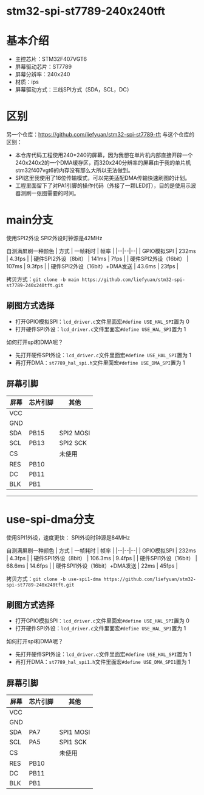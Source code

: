 # stm32-spi-st7789-240x240tft

# 基本介绍
- 主控芯片：STM32F407VGT6
- 屏幕驱动芯片：ST7789
- 屏幕分辨率：240x240
- 材质：ips
- 屏幕驱动方式：三线SPI方式（SDA，SCL，DC）

# 区别
另一个仓库：https://github.com/liefyuan/stm32-spi-st7789-tft 与这个仓库的区别：
- 本仓库代码工程使用240*240的屏幕，因为我想在单片机内部直接开辟一个240x240x2的一个DMA缓存区，而320x240分辨率的屏幕由于我的单片机stm32f407vgt6的内存没有那么大所以无法做到。
- SPI这里我使用了16位传输模式，可以完美适配DMA传输快速刷图的计划。
- 工程里面留下了对PA1引脚的操作代码（外接了一颗LED灯），目的是使用示波器测刷一张图需要的时间。


# main分支
使用SPI2外设
SPI2外设时钟源是42MHz

自测满屏刷一种颜色
| 方式 | 一帧耗时 | 帧率 |
|--|--|--|
| GPIO模拟SPI | 232ms | 4.3fps |
| 硬件SPI2外设（8bit） | 141ms | 7fps |
| 硬件SPI2外设（16bit） | 107ms | 9.3fps |
| 硬件SPI2外设（16bit）+DMA发送 | 43.6ms | 23fps |

拷贝方式：`git clone -b main https://github.com/liefyuan/stm32-spi-st7789-240x240tft.git`

## 刷图方式选择
- 打开GPIO模拟SPI：`lcd_driver.c`文件里面宏`#define USE_HAL_SPI`置为 0
- 打开硬件SPI外设：`lcd_driver.c`文件里面宏`#define USE_HAL_SPI`置为 1

如何打开spi和DMA呢？
- 先打开硬件SPI外设：`lcd_driver.c`文件里面宏`#define USE_HAL_SPI`置为 1
- 再打开DMA：`st7789_hal_spi.h`文件里面宏`#define USE_DMA_SPI`置为 1

## 屏幕引脚
| 屏幕 | 芯片引脚 | 其他 |
|--|--|--|
| VCC | | |
| GND | | |
| SDA |PB15 | SPI2 MOSI |
| SCL | PB13 | SPI2 SCK |
| CS | | 未使用|
| RES |PB10 | |
| DC |PB11 | |
| BLK |PB1 | |
-------------------------------------------
# use-spi-dma分支
使用SPI1外设，速度更快：
SPI外设时钟源是84MHz

自测满屏刷一种颜色
| 方式 | 一帧耗时 | 帧率 |
|--|--|--|
| GPIO模拟SPI | 232ms | 4.3fps |
| 硬件SPI1外设（8bit） | 106.3ms | 9.4fps |
| 硬件SPI1外设（16bit） | 68.6ms | 14.6fps |
| 硬件SPI1外设（16bit）+DMA发送 | 22ms | 45fps |

拷贝方式：`git clone -b use-spi1-dma https://github.com/liefyuan/stm32-spi-st7789-240x240tft.git`

## 刷图方式选择
- 打开GPIO模拟SPI：`lcd_driver.c`文件里面宏`#define USE_HAL_SPI`置为 0
- 打开硬件SPI外设：`lcd_driver.c`文件里面宏`#define USE_HAL_SPI`置为 1

如何打开spi和DMA呢？
- 先打开硬件SPI外设：`lcd_driver.c`文件里面宏`#define USE_HAL_SPI`置为 1
- 再打开DMA：`st7789_hal_spi1.h`文件里面宏`#define USE_DMA_SPI1`置为 1

## 屏幕引脚
| 屏幕 | 芯片引脚 | 其他 |
|--|--|--|
| VCC | | |
| GND | | |
| SDA |PA7 | SPI1 MOSI |
| SCL | PA5 | SPI1 SCK |
| CS | | 未使用|
| RES |PB10 | |
| DC |PB11 | |
| BLK |PB1 | |




